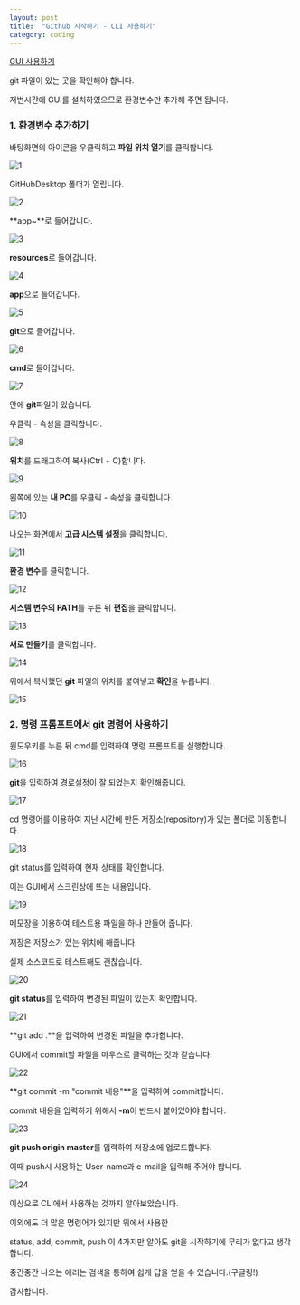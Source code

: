 ```yaml
---
layout: post
title:  "Github 시작하기 - CLI 사용하기"
category: coding
---
```


[GUI 사용하기]({{site.url}}/coding/2017/05/28/win10-github-start-1.html)

git 파일이 있는 곳을 확인해야 합니다.

저번시간에 GUI를 설치하였으므로 환경변수만 추가해 주면 됩니다.

### 1. 환경변수 추가하기

바탕화면의 아이콘을 우클릭하고 **파일 위치 열기**를 클릭합니다.

![1](https://goo.gl/yXHhvk)

GitHubDesktop 폴더가 열립니다.

![2](https://goo.gl/uXTTaU)

**app~**로 들어갑니다.

![3](https://goo.gl/0GdcJL)

**resources**로 들어갑니다.

![4](https://goo.gl/kqS5jO)

**app**으로 들어갑니다.

![5](https://goo.gl/Sb5fcB)

**git**으로 들어갑니다.

![6](https://goo.gl/5SIuem)

**cmd**로 들어갑니다.

![7](https://goo.gl/CiBv2J)

안에 **git**파일이 있습니다.

우클릭 - 속성을 클릭합니다.

![8](https://goo.gl/181eRM)

**위치**를 드래그하여 복사(Ctrl + C)합니다.

![9](https://goo.gl/QcDZvn)

왼쪽에 있는 **내 PC**를 우클릭 - 속성을 클릭합니다.

![10](https://goo.gl/MGskOL)

나오는 화면에서 **고급 시스템 설정**을 클릭합니다.

![11](https://goo.gl/e2Io9q)

**환경 변수**를 클릭합니다.

![12](https://goo.gl/YV7UhG)

**시스템 변수의 PATH**를 누른 뒤 **편집**을 클릭합니다.

![13](https://goo.gl/4k4Euj)

**새로 만들기**를 클릭합니다.

![14](https://goo.gl/tsSJkt)

위에서 복사했던 **git** 파일의 위치를 붙여넣고 **확인**을 누릅니다.

![15](https://goo.gl/M3x9Fl)

### 2. 명령 프롬프트에서 git 명령어 사용하기

윈도우키를 누른 뒤 cmd를 입력하여 명령 프롬프트를 실행합니다.

![16](https://goo.gl/a86mWu)

**git**을 입력하여 경로설정이 잘 되었는지 확인해줍니다.

![17](https://goo.gl/3Hnlis)

cd 명령어를 이용하여 지난 시간에 만든 저장소(repository)가 있는 폴더로 이동합니다.

![18](https://goo.gl/smw5JJ)

git status를 입력하여 현재 상태를 확인합니다.

이는 GUI에서 스크린상에 뜨는 내용입니다.

![19](https://goo.gl/i8q4A4)

메모장을 이용하여 테스트용 파일을 하나 만들어 줍니다.

저장은 저장소가 있는 위치에 해줍니다.

실제 소스코드로 테스트해도 괜찮습니다.

![20](https://goo.gl/FSSAN8)

**git status**를 입력하여 변경된 파일이 있는지 확인합니다.

![21](https://goo.gl/2bRz6X)

**git add .**을 입력하여 변경된 파일을 추가합니다.

GUI에서 commit할 파일을 마우스로 클릭하는 것과 같습니다.

![22](https://goo.gl/yBTfgk)

**git commit -m "commit 내용"**을 입력하여 commit합니다.

commit 내용을 입력하기 위해서 **-m**이 반드시 붙어있어야 합니다.

![23](https://goo.gl/Q5iYM9)

**git push origin master**를 입력하여 저장소에 업로드합니다.

이때 push시 사용하는 User-name과 e-mail을 입력해 주어야 합니다.

![24](https://goo.gl/gI3esJ)

이상으로 CLI에서 사용하는 것까지 알아보았습니다.

이외에도 더 많은 명령어가 있지만 위에서 사용한

status, add, commit, push 이 4가지만 알아도 git을 시작하기에 무리가 없다고 생각합니다.

중간중간 나오는 에러는 검색을 통하여 쉽게 답을 얻을 수 있습니다.(구글링!)

감사합니다.